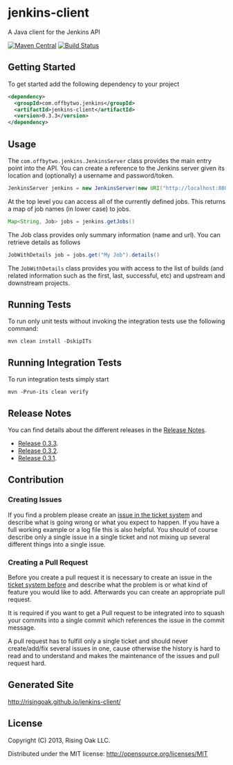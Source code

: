 # jenkins-client

A Java client for the Jenkins API

[![Maven Central](https://img.shields.io/maven-central/v/com.offbytwo.jenkins/jenkins-client.svg?label=Maven%20Central)](http://search.maven.org/#search%7Cga%7C1%7Cg%3A%22com.offbytwo.jenkins%22%20a%3A%22jenkins-client%22)
[![Build Status](https://travis-ci.org/risingoak/-maven-plugin.svg)](https://travis-ci.org/risingoak/jenkins-client)

## Getting Started

To get started add the following dependency to your project

```xml
<dependency>
  <groupId>com.offbytwo.jenkins</groupId>
  <artifactId>jenkins-client</artifactId>
  <version>0.3.3</version>
</dependency>
```

## Usage

The `com.offbytwo.jenkins.JenkinsServer` class provides the main entry
point into the API. You can create a reference to the Jenkins server
given its location and (optionally) a username and password/token.

```java
JenkinsServer jenkins = new JenkinsServer(new URI("http://localhost:8080/jenkins"), "admin", "password")
```

At the top level you can access all of the currently defined
jobs. This returns a map of job names (in lower case) to jobs.

```java
Map<String, Job> jobs = jenkins.getJobs()
```

The Job class provides only summary information (name and url). You can retrieve details as follows

```java
JobWithDetails job = jobs.get("My Job").details()
```

The `JobWithDetails` class provides you with access to the list of
builds (and related information such as the first, last, successful,
etc) and upstream and downstream projects.

## Running Tests
To run only unit tests without invoking the integration tests use the following command:

```
mvn clean install -DskipITs
```

## Running Integration Tests
To run integration tests simply start

```
mvn -Prun-its clean verify
```

## Release Notes

You can find details about the different releases in the [Release Notes](https://github.com/RisingOak/jenkins-client/blob/master/ReleaseNotes.md).

 * [Release 0.3.3](https://github.com/RisingOak/jenkins-client/blob/master/ReleaseNotes.md#release-033).
 * [Release 0.3.2](https://github.com/RisingOak/jenkins-client/blob/master/ReleaseNotes.md#release-032).
 * [Release 0.3.1](https://github.com/RisingOak/jenkins-client/blob/master/ReleaseNotes.md#release-031).

## Contribution

### Creating Issues

If you find a problem please create an 
[issue in the ticket system](https://github.com/RisingOak/jenkins-client/issues)
and describe what is going wrong or what you expect to happen.
If you have a full working example or a log file this is also helpful.
You should of course describe only a single issue in a single ticket and not 
mixing up several different things into a single issue.

### Creating a Pull Request

Before you create a pull request it is necessary to create an issue in
the [ticket system before](https://github.com/RisingOak/jenkins-client/issues)
and describe what the problem is or what kind of feature you would like
to add. Afterwards you can create an appropriate pull request.

It is required if you want to get a Pull request to be integrated into to squash your
commits into a single commit which references the issue in the commit message.

A pull request has to fulfill only a single ticket and should never create/add/fix
several issues in one, cause otherwise the history is hard to read and to understand 
and makes the maintenance of the issues and pull request hard.

## Generated Site

http://risingoak.github.io/jenkins-client/

## License

Copyright (C) 2013, Rising Oak LLC.

Distributed under the MIT license: http://opensource.org/licenses/MIT
